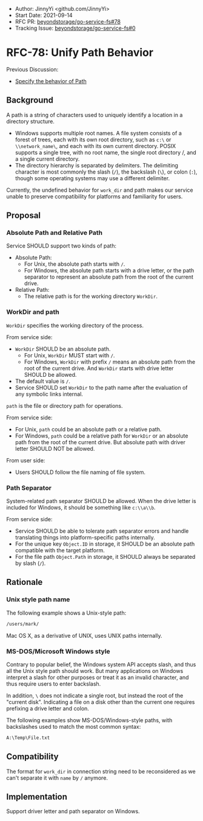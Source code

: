 - Author: JinnyYi <github.com/JinnyYi>
- Start Date: 2021-09-14
- RFC PR: [beyondstorage/go-service-fs#78](https://github.com/beyondstorage/go-service-fs/issues/78)
- Tracking Issue: [beyondstorage/go-service-fs#0](https://github.com/beyondstorage/go-storage/issues/0)

# RFC-78: Unify Path Behavior

Previous Discussion:

- [Specify the behavior of Path](https://forum.beyondstorage.io/t/topic/195)

## Background

A path is a string of characters used to uniquely identify a location in a directory structure.

- Windows supports multiple root names. A file system consists of a forest of trees, each with its own root directory, such as `c:\` or `\\network_name\`, and each with its own current directory. POSIX supports a single tree, with no root name, the single root directory /, and a single current directory.
- The directory hierarchy is separated by delimiters. The delimiting character is most commonly the slash (`/`), the backslash (`\`), or colon (`:`), though some operating systems may use a different delimiter.

Currently, the undefined behavior for `work_dir` and path makes our service unable to preserve compatibility for platforms and familiarity for users.

## Proposal

### Absolute Path and Relative Path

Service SHOULD support two kinds of path:

- Absolute Path:
    - For Unix, the absolute path starts with `/`.
    - For Windows, the absolute path starts with a drive letter, or the path separator to represent an absolute path from the root of the current drive.
- Relative Path:
    - The relative path is for the working directory `WorkDir`.

### WorkDir and path

`WorkDir` specifies the working directory of the process.

From service side:

- `WorkDir` SHOULD be an absolute path.
  - For Unix, `WorkDir` MUST start with `/`.
  - For Windows, `WorkDir` with prefix `/` means an absolute path from the root of the current drive. And `WorkDir` starts with drive letter SHOULD be allowed.
- The default value is `/`.
- Service SHOULD set `WorkDir` to the path name after the evaluation of any symbolic links internal.

`path` is the file or directory path for operations.

From service side:

- For Unix, `path` could be an absolute path or a relative path.
- For Windows, `path` could be a relative path for `WorkDir` or an absolute path from the root of the current drive. But absolute path with driver letter SHOULD NOT be allowed.
  
From user side:

- Users SHOULD follow the file naming of file system.

### Path Separator

System-related path separator SHOULD be allowed. When the drive letter is included for Windows, it should be something like `c:\\a\\b`.

From service side:

- Service SHOULD be able to tolerate path separator errors and handle translating things into platform-specific paths internally.
- For the unique key `Object.ID` in storage, it SHOULD be an absolute path compatible with the target platform.
- For the file path `Object.Path` in storage, it SHOULD always be separated by slash (`/`).

## Rationale

### Unix style path name

The following example shows a Unix-style path:

```txt
/users/mark/
```

Mac OS X, as a derivative of UNIX, uses UNIX paths internally.

### MS-DOS/Microsoft Windows style

Contrary to popular belief, the Windows system API accepts slash, and thus all the Unix style path should work. But many applications on Windows interpret a slash for other purposes or treat it as an invalid character, and thus require users to enter backslash.

In addition, `\` does not indicate a single root, but instead the root of the "current disk". Indicating a file on a disk other than the current one requires prefixing a drive letter and colon.

The following examples show MS-DOS/Windows-style paths, with backslashes used to match the most common syntax:

```txt
A:\Temp\File.txt
```

## Compatibility

The format for `work_dir` in connection string need to be reconsidered as we can't separate it with `name` by `/` anymore.

## Implementation

Support driver letter and path separator on Windows.
